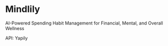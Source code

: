 # Mindlily
AI-Powered Spending Habit Management for Financial, Mental, and Overall Wellness

API: Yapily 